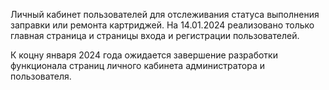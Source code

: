 Личный кабинет пользователей для отслеживания статуса выполнения заправки или ремонта картриджей. 
На 14.01.2024 реализовано только главная страница и страницы входа и регистрации пользователей.

К коцну января 2024 года ожидается завершение разработки функционала страниц личного кабинета администратора и пользователя.
